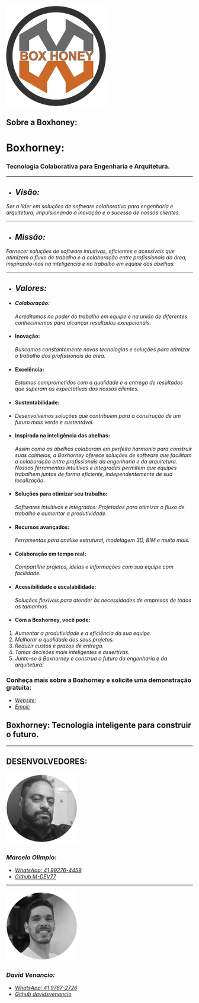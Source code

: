 

  <img style="height: 28vw" src="./img/logo redondo invert.png" alt="#" />


  ## Sobre a Boxhoney:
  # Boxhorney: 
  ### Tecnologia Colaborativa para Engenharia e Arquitetura.
  ---
* ## _Visão:_
 _Ser a líder em soluções de software colaborativo para engenharia e arquitetura, impulsionando a inovação e o sucesso de nossos clientes._

---
* ## _Missão:_ 
_Fornecer soluções de software intuitivas, eficientes e acessíveis que otimizem o fluxo de trabalho e a colaboração entre profissionais da área, inspirando-nos na inteligência e no trabalho em equipe das abelhas._

---

* ## _Valores:_

* #### _Colaboração:_ 
  _Acreditamos no poder do trabalho em equipe e na união de diferentes conhecimentos para alcançar resultados excepcionais._


* #### Inovação: 
  _Buscamos constantemente novas tecnologias e soluções para otimizar o trabalho dos profissionais da área._

* #### Excelência: 
  _Estamos comprometidos com a qualidade e a entrega de resultados que superam as expectativas dos nossos clientes._
* #### Sustentabilidade: 
* _Desenvolvemos soluções que contribuem para a construção de um futuro mais verde e   sustentável._

* #### Inspirada na inteligência das abelhas:

  _Assim como as abelhas colaboram em perfeita harmonia para construir suas colmeias, a Boxhorney oferece soluções de software que facilitam a colaboração entre profissionais da engenharia e da arquitetura. Nossas ferramentas intuitivas e integradas permitem que equipes trabalhem juntas de forma eficiente, independentemente de sua localização._

* #### Soluções para otimizar seu trabalho:

  _Softwares intuitivos e integrados: Projetados para otimizar o fluxo de trabalho e aumentar a produtividade._

* #### Recursos avançados: 
  _Ferramentas para análise estrutural, modelagem 3D, BIM e muito mais._
* #### Colaboração em tempo real: 
  _Compartilhe projetos, ideias e informações com sua equipe com facilidade._
* #### Acessibilidade e escalabilidade: 
  _Soluções flexíveis para atender às necessidades de empresas de todos os tamanhos._
* #### Com a Boxhorney, você pode:

 1. _Aumentar a produtividade e a eficiência da sua equipe._
 2. _Melhorar a qualidade dos seus projetos._
 3. _Reduzir custos e prazos de entrega._
 4. _Tomar decisões mais inteligentes e assertivas._
 5. _Junte-se à Boxhorney e construa o futuro da engenharia e da arquitetura!_

### Conheça mais sobre a Boxhorney e solicite uma demonstração gratuita:

* _[Website:](https://boxhoney.com.br)_
* _[Email:](mailto://boxhoney.md@gmail.com)_ 

Boxhorney: Tecnologia inteligente para construir o futuro.
---

---
  ## DESENVOLVEDORES:





<img style=" width:20vw; height:
 20vw;" src="./img/marcelo3.png" />

  ### _Marcelo Olimpio:_
  * _[WhatsApp: 41 99276-4459](https://wa.me/5541992764459?text=Olá%20Peguei%20seu%20numero%20no%20Github%20da%20Boxhoney.)_
  * _[Github M-DEV77](https://github.com/M-DEV77)_   
 
  
---
<img style=" width:20vw; height:
 20vw;" src="./img/david2.png" />

  ### _David Venancio:_
  * _[WhatsApp: 41 9787-2726](https://wa.me/554197872726?text=Olá%20Peguei%20seu%20numero%20no%20Github%20da%20Boxhoney.)_
  * _[Github davidsvenancio](https://github.com/davidsvenancio)_ 
